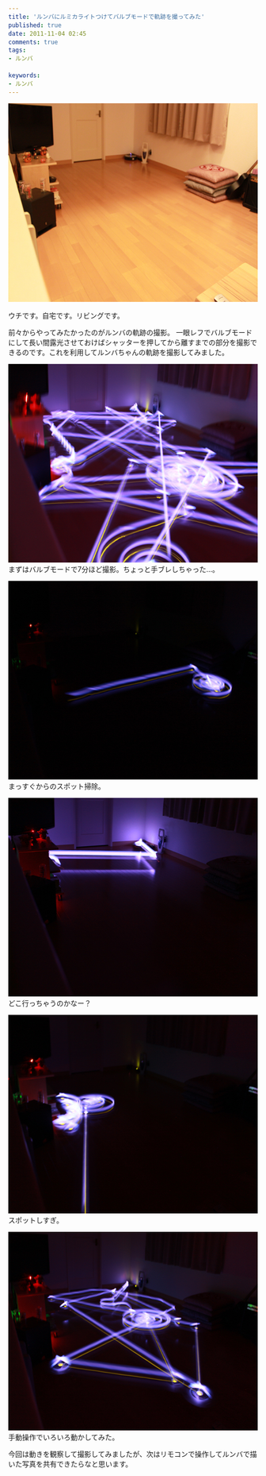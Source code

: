 ```yaml
---
title: 'ルンバにルミカライトつけてバルブモードで軌跡を撮ってみた'
published: true
date: 2011-11-04 02:45
comments: true
tags:
- ルンバ

keywords:
- ルンバ
---
```

<a href="/imgs/archives/2011/11/IMG_2602.jpg"><img src="/imgs/archives/2011/11/IMG_2602.jpg" alt="" title="IMG_2602" width="600" height="400" class="alignnone size-full wp-image-807" /></a>

ウチです。自宅です。リビングです。

前々からやってみたかったのがルンバの軌跡の撮影。
一眼レフでバルブモードにして長い間露光させておけばシャッターを押してから離すまでの部分を撮影できるのです。これを利用してルンバちゃんの軌跡を撮影してみました。


<a href="/imgs/archives/2011/11/IMG_2593.jpg"><img src="/imgs/archives/2011/11/IMG_2593.jpg" alt="" title="IMG_2593" width="600" height="400" class="alignnone size-full wp-image-806" /></a>
まずはバルブモードで7分ほど撮影。ちょっと手ブレしちゃった…。



<a href="/imgs/archives/2011/11/IMG_2611.jpg"><img src="/imgs/archives/2011/11/IMG_2611.jpg" alt="" title="IMG_2611" width="600" height="400" class="alignnone size-full wp-image-809" /></a>
まっすぐからのスポット掃除。



<a href="/imgs/archives/2011/11/IMG_2589.jpg"><img src="/imgs/archives/2011/11/IMG_2589.jpg" alt="" title="IMG_2589" width="600" height="400" class="alignnone size-full wp-image-805" /></a>
どこ行っちゃうのかなー？



<a href="/imgs/archives/2011/11/IMG_2608.jpg"><img src="/imgs/archives/2011/11/IMG_2608.jpg" alt="" title="IMG_2608" width="600" height="400" class="alignnone size-full wp-image-808" /></a>
スポットしすぎ。



<a href="/imgs/archives/2011/11/IMG_2612.jpg"><img src="/imgs/archives/2011/11/IMG_2612.jpg" alt="" title="IMG_2612" width="600" height="400" class="alignnone size-full wp-image-810" /></a>
手動操作でいろいろ動かしてみた。


今回は動きを観察して撮影してみましたが、次はリモコンで操作してルンバで描いた写真を共有できたらなと思います。

